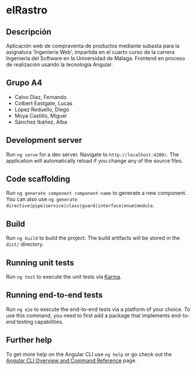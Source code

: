 # elRastro
## Descripción
Aplicación web de compraventa de productos mediante subasta para la asignatura 'Ingeniería Web', impartida en el cuarto curso de la carrera Ingeniería del Software en la Universidad de Málaga. Frontend en proceso de realización usando la tecnología Angular.
## Grupo A4
- Calvo Díaz, Fernando
- Colbert Eastgate, Lucas
- López Reduello, Diego
- Moya Castillo, Miguel
- Sánchez Ibáñez, Alba

## Development server

Run `ng serve` for a dev server. Navigate to `http://localhost:4200/`. The application will automatically reload if you change any of the source files.

## Code scaffolding

Run `ng generate component component-name` to generate a new component. You can also use `ng generate directive|pipe|service|class|guard|interface|enum|module`.

## Build

Run `ng build` to build the project. The build artifacts will be stored in the `dist/` directory.

## Running unit tests

Run `ng test` to execute the unit tests via [Karma](https://karma-runner.github.io).

## Running end-to-end tests

Run `ng e2e` to execute the end-to-end tests via a platform of your choice. To use this command, you need to first add a package that implements end-to-end testing capabilities.

## Further help

To get more help on the Angular CLI use `ng help` or go check out the [Angular CLI Overview and Command Reference](https://angular.io/cli) page.
